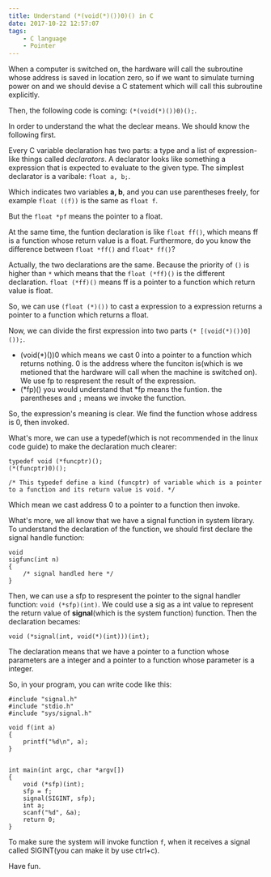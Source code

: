 ```yaml
---
title: Understand (*(void(*)())0)() in C
date: 2017-10-22 12:57:07
tags:
    - C language
    - Pointer
---
```


When a computer is switched on, the hardware will call the subroutine whose address is saved in location zero, so if we want to simulate turning power on and we should devise a C statement which will call this subroutine explicitly.

Then, the following code is coming: `(*(void(*)())0)();`.

<!--more-->

In order to understand the what the declear means. We should know the following first.

Every C variable declaration has two parts: a type and a list of expression-like things called *declarators*. A declarator looks like something a expression that is expected to evaluate to the given type. The simplest declarator is a varibale: `float a, b;`.

Which indicates two variables **a, b**, and you can use parentheses freely, for example `float ((f))` is the same as `float f`.

But the `float *pf` means the pointer to a float.

At the same time, the funtion declaration is like `float ff()`, which means ff is a function whose return value is a float. Furthermore, do you know the difference between `float *ff()` and `float* ff()`?

Actually, the two declarations are the same. Because the priority of `()` is higher than `*` which means that the `float (*ff)()` is the different declaration. `float (*ff)()` means ff is a pointer to a function which return value is float.

So, we can use  `(float (*)())` to cast a expression to a expression returns a pointer to a function which returns a float.

Now, we can divide the first expression into two parts `(* [(void(*)())0] ());`.

+ (void(*)())0 which means we cast 0 into a pointer to a function which returns nothing. 0 is the address where the funciton is(which is we metioned that the hardware will call when the machine is switched on). We use fp to respresent the result of the expression.
+ (*fp)() you would understand that *fp means the funtion. the parentheses and `;` means we invoke the function.


So, the expression's meaning is clear. We find the function whose address is 0, then invoked.

What's more, we can use a typedef(which is not recommended in the linux code guide) to make the declaration much clearer:

```
typedef void (*funcptr)();
(*(funcptr)0)();

/* This typedef define a kind (funcptr) of variable which is a pointer to a function and its return value is void. */
```

Which mean we cast address 0 to a pointer to a function then invoke.

What's more, we all know that we have a signal function in system library. To understand the declaration of the function, we should first declare the signal handle function:

```
void
sigfunc(int n)
{
    /* signal handled here */
}
```

Then, we can use a sfp to respresent the pointer to the signal handler function: `void (*sfp)(int)`. We could use a sig as a int value to represent the return value of **signal**(which is the system function) function. Then the declaration becames:

```
void (*signal(int, void(*)(int)))(int);
```
The declaration means that we have a pointer to a function whose parameters are a integer and a pointer to a function whose parameter is a integer.

So, in your program, you can write code like this:

```
#include "signal.h"
#include "stdio.h"
#include "sys/signal.h"

void f(int a)
{
	printf("%d\n", a);
}


int main(int argc, char *argv[])
{
	void (*sfp)(int);
	sfp = f;
	signal(SIGINT, sfp);
	int a;
	scanf("%d", &a);
	return 0;
}
```

To make sure the system will invoke function `f`, when it receives a signal called SIGINT(you can make it by use ctrl+c).

Have fun.
